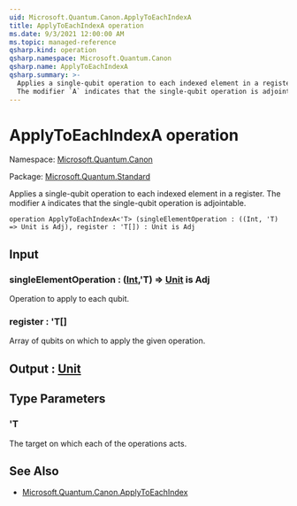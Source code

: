 ```yaml
---
uid: Microsoft.Quantum.Canon.ApplyToEachIndexA
title: ApplyToEachIndexA operation
ms.date: 9/3/2021 12:00:00 AM
ms.topic: managed-reference
qsharp.kind: operation
qsharp.namespace: Microsoft.Quantum.Canon
qsharp.name: ApplyToEachIndexA
qsharp.summary: >-
  Applies a single-qubit operation to each indexed element in a register.
  The modifier `A` indicates that the single-qubit operation is adjointable.
---
```


# ApplyToEachIndexA operation

Namespace: [Microsoft.Quantum.Canon](xref:Microsoft.Quantum.Canon)

Package: [Microsoft.Quantum.Standard](https://nuget.org/packages/Microsoft.Quantum.Standard)


Applies a single-qubit operation to each indexed element in a register.The modifier `A` indicates that the single-qubit operation is adjointable.

```qsharp
operation ApplyToEachIndexA<'T> (singleElementOperation : ((Int, 'T) => Unit is Adj), register : 'T[]) : Unit is Adj
```


## Input

### singleElementOperation : ([Int](xref:microsoft.quantum.qsharp.valueliterals#int-literals),'T) => [Unit](xref:microsoft.quantum.qsharp.valueliterals#unit-literal)  is Adj

Operation to apply to each qubit.


### register : 'T[]

Array of qubits on which to apply the given operation.



## Output : [Unit](xref:microsoft.quantum.qsharp.valueliterals#unit-literal)



## Type Parameters

### 'T

The target on which each of the operations acts.

## See Also

- [Microsoft.Quantum.Canon.ApplyToEachIndex](xref:Microsoft.Quantum.Canon.ApplyToEachIndex)